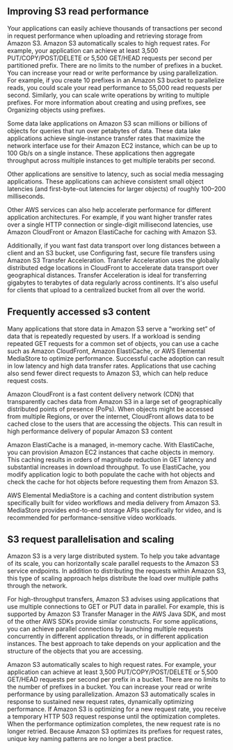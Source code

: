 ## Improving S3 read performance

Your applications can easily achieve thousands of transactions per second in request performance when uploading and retrieving storage from Amazon S3. 
Amazon S3 automatically scales to high request rates. For example, your application can achieve at least 3,500 PUT/COPY/POST/DELETE or 5,500 GET/HEAD 
requests per second per partitioned prefix. There are no limits to the number of prefixes in a bucket. You can increase your read or write 
performance by using parallelization. For example, if you create 10 prefixes in an Amazon S3 bucket to parallelize reads, 
you could scale your read performance to 55,000 read requests per second. Similarly, you can scale write operations by writing 
to multiple prefixes. For more information about creating and using prefixes, see Organizing objects using prefixes.

Some data lake applications on Amazon S3 scan millions or billions of objects for queries that run over petabytes of data. 
These data lake applications achieve single-instance transfer rates that maximize the network interface use for their Amazon 
EC2 instance, which can be up to 100 Gb/s on a single instance. These applications then aggregate throughput across multiple 
instances to get multiple terabits per second.

Other applications are sensitive to latency, such as social media messaging applications. These applications can achieve 
consistent small object latencies (and first-byte-out latencies for larger objects) of roughly 100–200 milliseconds.

Other AWS services can also help accelerate performance for different application architectures. For example, if you want 
higher transfer rates over a single HTTP connection or single-digit millisecond latencies, use Amazon CloudFront or Amazon 
ElastiCache for caching with Amazon S3.

Additionally, if you want fast data transport over long distances between a client and an S3 bucket, use Configuring fast, 
secure file transfers using Amazon S3 Transfer Acceleration. Transfer Acceleration uses the globally distributed edge 
locations in CloudFront to accelerate data transport over geographical distances. Transfer Acceleration is ideal for 
transferring gigabytes to terabytes of data regularly across continents. It's also useful for clients that upload to a centralized bucket from all over the world.


## Frequently accessed s3 content

Many applications that store data in Amazon S3 serve a “working set” of data that is repeatedly requested by users. If 
a workload is sending repeated GET requests for a common set of objects, you can use a cache such as Amazon CloudFront, 
Amazon ElastiCache, or AWS Elemental MediaStore to optimize performance. Successful cache adoption can result in low 
latency and high data transfer rates. Applications that use caching also send fewer direct requests to Amazon S3, which 
can help reduce request costs.

Amazon CloudFront is a fast content delivery network (CDN) that transparently caches data from Amazon S3 in a large set 
of geographically distributed points of presence (PoPs). When objects might be accessed from multiple Regions, or over the internet, 
CloudFront allows data to be cached close to the users that are accessing the objects. This can result in high performance 
delivery of popular Amazon S3 content

Amazon ElastiCache is a managed, in-memory cache. With ElastiCache, you can provision Amazon EC2 instances that cache objects 
in memory. This caching results in orders of magnitude reduction in GET latency and substantial increases in download throughput. 
To use ElastiCache, you modify application logic to both populate the cache with hot objects and check the cache for hot 
objects before requesting them from Amazon S3.

AWS Elemental MediaStore is a caching and content distribution system specifically built for video workflows and media 
delivery from Amazon S3. MediaStore provides end-to-end storage APIs specifically for video, and is recommended for
performance-sensitive video workloads. 

## S3 request parallelisation and scaling

Amazon S3 is a very large distributed system. To help you take advantage of its scale, you can horizontally scale parallel 
requests to the Amazon S3 service endpoints. In addition to distributing the requests within Amazon S3, this type of scaling 
approach helps distribute the load over multiple paths through the network.

For high-throughput transfers, Amazon S3 advises using applications that use multiple connections to GET or PUT data in 
parallel. For example, this is supported by Amazon S3 Transfer Manager in the AWS Java SDK, and most of the other AWS SDKs 
provide similar constructs. For some applications, you can achieve parallel connections by launching multiple 
requests concurrently in different application threads, or in different application instances. The best approach to 
take depends on your application and the structure of the objects that you are accessing.

Amazon S3 automatically scales to high request rates. For example, your application can achieve at least 3,500 PUT/COPY/POST/DELETE 
or 5,500 GET/HEAD requests per second per prefix in a bucket. There are no limits to the number of prefixes in a bucket. 
You can increase your read or write performance by using parallelization. Amazon S3 automatically scales in 
response to sustained new request rates, dynamically optimizing performance. If Amazon S3 is optimizing for a new 
request rate, you receive a temporary HTTP 503 request response until the optimization completes. When the performance 
optimization completes, the new request rate is no longer retried.
Because Amazon S3 optimizes its prefixes for request rates, unique key naming patterns are no longer a best practice.